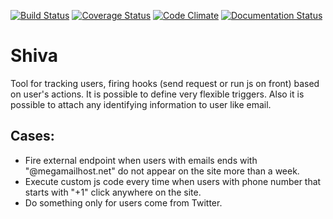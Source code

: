 [![Build Status](https://travis-ci.org/sansaralab/shiva.svg?branch=master)](https://travis-ci.org/sansaralab/shiva)  [![Coverage Status](https://coveralls.io/repos/github/sansaralab/shiva/badge.svg?branch=master)](https://coveralls.io/github/sansaralab/shiva?branch=master)  [![Code Climate](https://codeclimate.com/github/sansaralab/shiva/badges/gpa.svg)](https://codeclimate.com/github/sansaralab/shiva) [![Documentation Status](https://readthedocs.org/projects/sansaralab-shiva/badge/?version=latest)](http://sansaralab-shiva.readthedocs.io/en/latest/?badge=latest)

# Shiva
Tool for tracking users, firing hooks (send request or run js on front) based on user's actions.
It is possible to define very flexible triggers. Also it is possible to attach any identifying information to user like email.


## Cases:
- Fire external endpoint when users with emails ends with "@megamailhost.net" do not appear on the site more than a week.
- Execute custom js code every time when users with phone number that starts with "+1" click anywhere on the site.
- Do something only for users come from Twitter.
